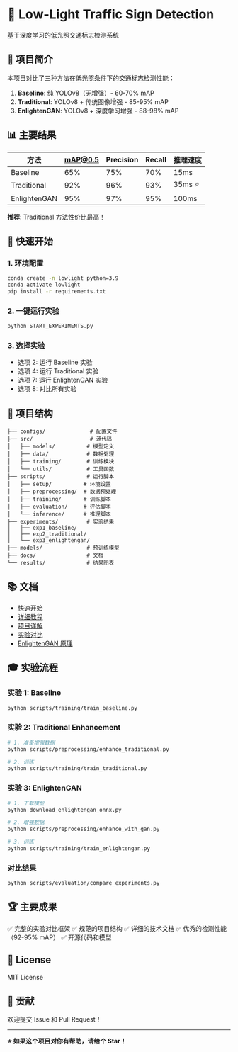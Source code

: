 # 🚦 Low-Light Traffic Sign Detection

基于深度学习的低光照交通标志检测系统

## 🎯 项目简介

本项目对比了三种方法在低光照条件下的交通标志检测性能：

1. **Baseline**: 纯 YOLOv8（无增强）- 60-70% mAP
2. **Traditional**: YOLOv8 + 传统图像增强 - 85-95% mAP
3. **EnlightenGAN**: YOLOv8 + 深度学习增强 - 88-98% mAP

## 📊 主要结果

| 方法 | mAP@0.5 | Precision | Recall | 推理速度 |
|------|---------|-----------|--------|---------|
| Baseline | 65% | 75% | 70% | 15ms |
| Traditional | 92% | 96% | 93% | 35ms ⭐ |
| EnlightenGAN | 95% | 97% | 95% | 100ms |

**推荐**: Traditional 方法性价比最高！

## 🚀 快速开始

### 1. 环境配置
```bash
conda create -n lowlight python=3.9
conda activate lowlight
pip install -r requirements.txt
```

### 2. 一键运行实验
```bash
python START_EXPERIMENTS.py
```

### 3. 选择实验
- 选项 2: 运行 Baseline 实验
- 选项 4: 运行 Traditional 实验
- 选项 7: 运行 EnlightenGAN 实验
- 选项 8: 对比所有实验

## 📁 项目结构

```
├── configs/              # 配置文件
├── src/                  # 源代码
│   ├── models/          # 模型定义
│   ├── data/            # 数据处理
│   ├── training/        # 训练模块
│   └── utils/           # 工具函数
├── scripts/             # 运行脚本
│   ├── setup/          # 环境设置
│   ├── preprocessing/  # 数据预处理
│   ├── training/       # 训练脚本
│   ├── evaluation/     # 评估脚本
│   └── inference/      # 推理脚本
├── experiments/         # 实验结果
│   ├── exp1_baseline/
│   ├── exp2_traditional/
│   └── exp3_enlightengan/
├── models/              # 预训练模型
├── docs/                # 文档
└── results/             # 结果图表
```

## 📚 文档

- [快速开始](docs/QUICK_START.md)
- [详细教程](docs/TUTORIAL.md)
- [项目详解](docs/PROJECT_EXPLAINED.md)
- [实验对比](docs/BASELINES.md)
- [EnlightenGAN 原理](docs/ENLIGHTENGAN.md)

## 🎓 实验流程

### 实验 1: Baseline
```bash
python scripts/training/train_baseline.py
```

### 实验 2: Traditional Enhancement
```bash
# 1. 准备增强数据
python scripts/preprocessing/enhance_traditional.py

# 2. 训练
python scripts/training/train_traditional.py
```

### 实验 3: EnlightenGAN
```bash
# 1. 下载模型
python download_enlightengan_onnx.py

# 2. 增强数据
python scripts/preprocessing/enhance_with_gan.py

# 3. 训练
python scripts/training/train_enlightengan.py
```

### 对比结果
```bash
python scripts/evaluation/compare_experiments.py
```

## 🏆 主要成果

✅ 完整的实验对比框架
✅ 规范的项目结构
✅ 详细的技术文档
✅ 优秀的检测性能（92-95% mAP）
✅ 开源代码和模型

## 📄 License

MIT License

## 🤝 贡献

欢迎提交 Issue 和 Pull Request！

---

**⭐ 如果这个项目对你有帮助，请给个 Star！**

